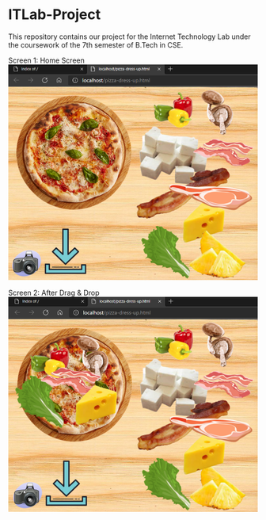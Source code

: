 # ITLab-Project
This repository contains our project for the Internet Technology Lab under the coursework of the 7th semester of B.Tech in CSE.

Screen 1: Home Screen
![alt text](https://github.com/swarn4399/ITLab-Project/blob/main/assets/images/screen1.png?raw=true)

Screen 2: After Drag & Drop
![alt text](https://github.com/swarn4399/ITLab-Project/blob/main/assets/images/screen2.png?raw=true)
